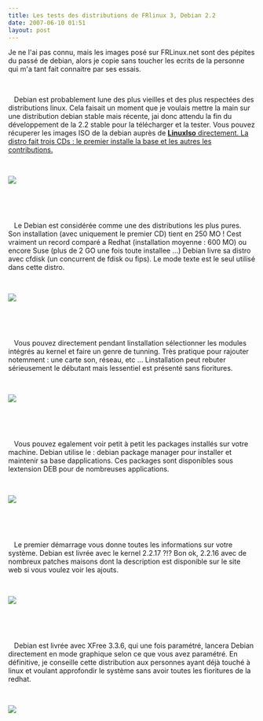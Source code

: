 ```yaml
---
title: Les tests des distributions de FRlinux 3, Debian 2.2
date: 2007-06-10 01:51
layout: post
---
```


Je ne l'ai pas connu, mais les images posé sur FRLinux.net sont des
pépites du passé de debian, alors je copie sans toucher les ecrits de la
personne qui m'a tant fait connaitre par ses essais.

<div style="text-align: center;">

 

</div>

<div>

   Debian est probablement lune des plus vieilles et des plus respectées
des distributions linux. Cela faisait un moment que je voulais mettre la
main sur une distribution debian stable mais récente, jai donc attendu
la fin du développement de la 2.2 stable pour la télécharger et la
tester. Vous pouvez récuperer les images ISO de la debian auprès
de [**LinuxIso** directement. La distro fait trois CDs : le premier
installe la base et les autres les
contributions.](http://www.linuxiso.org/)

<div id="content">

<div style="text-align: center;">

 

</div>

[![](http://frlinux.net/pictures/linux/deb22_01s.jpg)](http://frlinux.net/pictures/linux/deb22_01.jpg)

<div style="text-align: center;">

 

</div>

<div style="text-align: center;">

 

</div>

</div>

   Le Debian est considérée comme une des distributions les plus pures.
Son installation (avec uniquement le premier CD) tient en 250 MO ! Cest
vraiment un record comparé a Redhat (installation moyenne : 600 MO) ou
encore Suse (plus de 2 GO une fois toute installee ...) Debian livre sa
distro avec cfdisk (un concurrent de fdisk ou fips). Le mode texte est
le seul utilisé dans cette distro.

<div>

<div style="text-align: center;">

 

</div>

[![](http://frlinux.net/pictures/linux/deb22_02s.jpg)](http://frlinux.net/pictures/linux/deb22_02.jpg)

<div style="text-align: center;">

 

</div>

<div style="text-align: center;">

 

</div>

</div>

   Vous pouvez directement pendant linstallation sélectionner les
modules intégrés au kernel et faire un genre de tunning. Très pratique
pour rajouter notemment : une carte son, réseau, etc ... Linstallation
peut rebuter sérieusement le débutant mais lessentiel est présenté sans
fioritures.

<div>

<div style="text-align: center;">

 

</div>

[![](http://frlinux.net/pictures/linux/deb22_03s.jpg)](http://frlinux.net/pictures/linux/deb22_03jpg)

<div style="text-align: center;">

 

</div>

<div style="text-align: center;">

 

</div>

</div>

   Vous pouvez egalement voir petit à petit les packages installés sur
votre machine. Debian utilise le : debian package manager pour installer
et maintenir sa base dapplications. Ces packages sont disponibles sous
lextension DEB pour de nombreuses applications.

<div>

<div style="text-align: center;">

 

</div>

[![](http://frlinux.net/pictures/linux/deb22_04s.jpg)](http://frlinux.net/pictures/linux/deb22_04.jpg)

<div style="text-align: center;">

 

</div>

<div style="text-align: center;">

 

</div>

</div>

   Le premier démarrage vous donne toutes les informations sur votre
système. Debian est livrée avec le kernel 2.2.17 ?!? Bon ok, 2.2.16 avec
de nombreux patches maisons dont la description est disponible sur le
site web si vous voulez voir les ajouts.

<div>

<div style="text-align: center;">

 

</div>

[![](http://frlinux.net/pictures/linux/deb22_05s.jpg)](http://frlinux.net/pictures/linux/deb22_05.jpg)

<div style="text-align: center;">

 

</div>

<div style="text-align: center;">

 

</div>

</div>

   Debian est livrée avec XFree 3.3.6, qui une fois paramétré, lancera
Debian directement en mode graphique selon ce que vous avez paramétré.
En définitive, je conseille cette distribution aux personnes ayant déjà
touché à linux et voulant approfondir le système sans avoir toutes les
fioritures de la redhat.

<div>

<div style="text-align: center;">

 

</div>

[![](http://frlinux.net/pictures/linux/deb22_06s.jpg)](http://frlinux.net/pictures/linux/deb22_06.jpg)

<div style="text-align:left">

 

</div>

</div>

</div>
